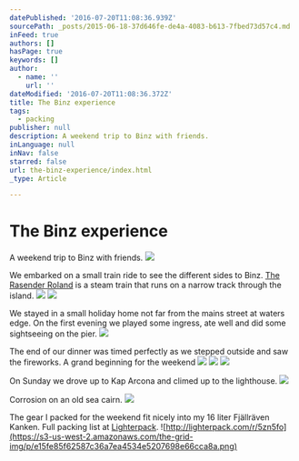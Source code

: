```yaml
---
datePublished: '2016-07-20T11:08:36.939Z'
sourcePath: _posts/2015-06-18-37d646fe-de4a-4083-b613-7fbed73d57c4.md
inFeed: true
authors: []
hasPage: true
keywords: []
author:
  - name: ''
    url: ''
dateModified: '2016-07-20T11:08:36.372Z'
title: The Binz experience
tags:
  - packing
publisher: null
description: A weekend trip to Binz with friends.
inLanguage: null
inNav: false
starred: false
url: the-binz-experience/index.html
_type: Article

---
```

# The Binz experience

A weekend trip to Binz with friends.
![](https://s3-us-west-2.amazonaws.com/the-grid-img/p/88a61dae99075f4bfb780b7ee5e69c3d629cbdcb.jpg)

We embarked on a small train ride to see the different sides to Binz. [The Rasender Roland][0] is a steam train that runs on a narrow track through the island.
![](https://s3-us-west-2.amazonaws.com/the-grid-img/p/005b471dc25cbba47a8b429e7335695cd5328364.jpg)
![](https://s3-us-west-2.amazonaws.com/the-grid-img/p/b77b63ac8f1ea351416e69821b1c493037089691.jpg)

We stayed in a small holiday home not far from the mains street at waters edge. On the first evening we played some ingress, ate well and did some sightseeing on the pier.
![](https://s3-us-west-2.amazonaws.com/the-grid-img/p/a9a742a1bcec07da5a36c759353555a256ed60f1.jpg)

The end of our dinner was timed perfectly as we stepped outside and saw the fireworks. A grand beginning for the weekend
![](https://s3-us-west-2.amazonaws.com/the-grid-img/p/e762493b4f8c90a8f8c57d888528ac146f9285e2.jpg)
![](https://s3-us-west-2.amazonaws.com/the-grid-img/p/fb6d94478f1e18c038fca789fc73e50ddacc72c5.jpg)
![](https://s3-us-west-2.amazonaws.com/the-grid-img/p/ba394970353df4fdd814ce21914e0db5f3dcf66c.jpg)

On Sunday we drove up to Kap Arcona and climed up to the lighthouse.
![](https://s3-us-west-2.amazonaws.com/the-grid-img/p/e43d262fd97194c0780f64b46a5d9abb489eb11e.jpg)

Corrosion on an old sea cairn.
![](https://s3-us-west-2.amazonaws.com/the-grid-img/p/9e9e18767ea7abae6cb17cea4091624ca6c27020.jpg)

The gear I packed for the weekend fit nicely into my 16 liter Fjällräven Kanken. Full packing list at [Lighterpack][1].
![http://lighterpack.com/r/5zn5fo](https://s3-us-west-2.amazonaws.com/the-grid-img/p/e15fe85f62587c36a7ea4534e5207698e66cca8a.png)

[0]: http://ruegensche-baederbahn.de/
[1]: http://lighterpack.com/r/5zn5fo